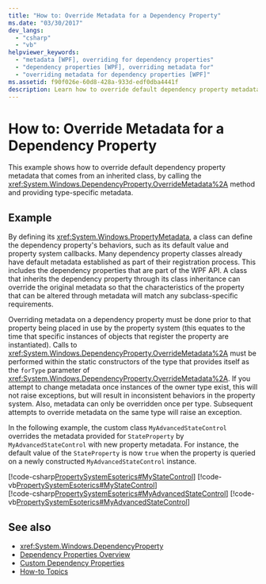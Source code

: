 ```yaml
---
title: "How to: Override Metadata for a Dependency Property"
ms.date: "03/30/2017"
dev_langs: 
  - "csharp"
  - "vb"
helpviewer_keywords: 
  - "metadata [WPF], overriding for dependency properties"
  - "dependency properties [WPF], overriding metadata for"
  - "overriding metadata for dependency properties [WPF]"
ms.assetid: f90f026e-60d8-428a-933d-edf0dba4441f
description: Learn how to override default dependency property metadata from an inherited class by calling the OverrideMetadata method and providing type-specific metadata.
---
```

# How to: Override Metadata for a Dependency Property

This example shows how to override default dependency property metadata that comes from an inherited class, by calling the <xref:System.Windows.DependencyProperty.OverrideMetadata%2A> method and providing type-specific metadata.  
  
## Example  

 By defining its <xref:System.Windows.PropertyMetadata>, a class can define the dependency property's behaviors, such as its default value and property system callbacks. Many dependency property classes already have default metadata established as part of their registration process. This includes the dependency properties that are part of the WPF API. A class that inherits the dependency property through its class inheritance can override the original metadata so that the characteristics of the property that can be altered through metadata will match any subclass-specific requirements.  
  
 Overriding metadata on a dependency property must be done prior to that property being placed in use by the property system (this equates to the time that specific instances of objects that register the property are instantiated). Calls to <xref:System.Windows.DependencyProperty.OverrideMetadata%2A> must be performed within the static constructors of the type that provides itself as the `forType` parameter of <xref:System.Windows.DependencyProperty.OverrideMetadata%2A>. If you attempt to change metadata once instances of the owner type exist, this will not raise exceptions, but will result in inconsistent behaviors in the property system. Also, metadata can only be overridden once per type. Subsequent attempts to override metadata on the same type will raise an exception.  
  
 In the following example, the custom class `MyAdvancedStateControl` overrides the metadata provided for `StateProperty` by `MyAdvancedStateControl` with new property metadata. For instance, the default value of the `StateProperty` is now `true` when the property is queried on a newly constructed `MyAdvancedStateControl` instance.  
  
 [!code-csharp[PropertySystemEsoterics#MyStateControl](~/samples/snippets/csharp/VS_Snippets_Wpf/PropertySystemEsoterics/CSharp/SDKSampleLibrary/class1.cs#mystatecontrol)]
 [!code-vb[PropertySystemEsoterics#MyStateControl](~/samples/snippets/visualbasic/VS_Snippets_Wpf/PropertySystemEsoterics/visualbasic/sdksamplelibrary/class1.vb#mystatecontrol)]  
[!code-csharp[PropertySystemEsoterics#MyAdvancedStateControl](~/samples/snippets/csharp/VS_Snippets_Wpf/PropertySystemEsoterics/CSharp/SDKSampleLibrary/class1.cs#myadvancedstatecontrol)]
[!code-vb[PropertySystemEsoterics#MyAdvancedStateControl](~/samples/snippets/visualbasic/VS_Snippets_Wpf/PropertySystemEsoterics/visualbasic/sdksamplelibrary/class1.vb#myadvancedstatecontrol)]  
  
## See also

- <xref:System.Windows.DependencyProperty>
- [Dependency Properties Overview](dependency-properties-overview.md)
- [Custom Dependency Properties](custom-dependency-properties.md)
- [How-to Topics](properties-how-to-topics.md)
